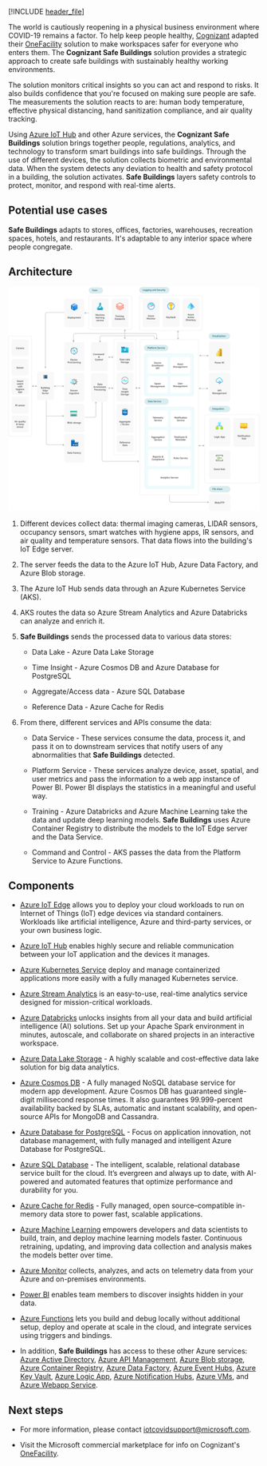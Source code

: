 [!INCLUDE [header_file](../../../includes/sol-idea-header.md)]

The world is cautiously reopening in a physical business environment where COVID-19 remains a factor. To help keep people healthy, [Cognizant](https://www.cognizant.com/) adapted their [OneFacility](https://azuremarketplace.microsoft.com/en-us/marketplace/consulting-services/cognizant.one_facility) solution to make workspaces safer for everyone who enters them. The **Cognizant Safe Buildings** solution provides a strategic approach to create safe buildings with sustainably healthy working environments.

The solution monitors critical insights so you can act and respond to risks. It also builds confidence that you're focused on making sure people are safe. The measurements the solution reacts to are: human body temperature, effective physical distancing, hand sanitization compliance, and air quality tracking.

Using [Azure IoT Hub](https://azure.microsoft.com/services/iot-hub/) and other Azure services, the **Cognizant Safe Buildings** solution brings together people, regulations, analytics, and technology to transform smart buildings into safe buildings. Through the use of different devices, the solution collects biometric and environmental data. When the system detects any deviation to health and safety protocol in a building, the solution activates. **Safe Buildings** layers safety controls to protect, monitor, and respond with real-time alerts.

## Potential use cases

**Safe Buildings** adapts to stores, offices, factories, warehouses, recreation spaces, hotels, and restaurants. It's adaptable to any interior space where people congregate.

## Architecture

![Diagram that shows an overview of the organization of a Safe Building as described in this article.](../media/safe-building-arch-design.svg)

1. Different devices collect data: thermal imaging cameras, LIDAR sensors, occupancy sensors, smart watches with hygiene apps, IR sensors, and air quality and temperature sensors. That data flows into the building's IoT Edge server.

1. The server feeds the data to the Azure IoT Hub, Azure Data Factory, and Azure Blob storage.

1. The Azure IoT Hub sends data through an Azure Kubernetes Service (AKS).

1. AKS routes the data so Azure Stream Analytics and Azure Databricks can analyze and enrich it.

1. **Safe Buildings** sends the processed data to various data stores:
 
    * Data Lake - Azure Data Lake Storage

    * Time Insight - Azure Cosmos DB and Azure Database for PostgreSQL

    * Aggregate/Access data - Azure SQL Database

    * Reference Data - Azure Cache for Redis

6. From there, different services and APIs consume the data:

    * Data Service - These services consume the data, process it, and pass it on to downstream services that notify users of any abnormalities that **Safe Buildings** detected.

    * Platform Service - These services analyze device, asset, spatial, and user metrics and pass the information to a web app instance of Power BI. Power BI displays the statistics in a meaningful and useful way.

    * Training - Azure Databricks and Azure Machine Learning take the data and update deep learning models. **Safe Buildings** uses Azure Container Registry to distribute the models to the IoT Edge server and the Data Service.

    * Command and Control - AKS passes the data from the Platform Service to Azure Functions.

## Components

* [Azure IoT Edge](https://azure.microsoft.com/services/iot-edge/) allows you to deploy your cloud workloads to run on Internet of Things (IoT) edge devices via standard containers. Workloads like artificial intelligence, Azure and third-party services, or your own business logic.

* [Azure IoT Hub](https://azure.microsoft.com/services/iot-hub/) enables highly secure and reliable communication between your IoT application and the devices it manages.

* [Azure Kubernetes Service](https://azure.microsoft.com/services/kubernetes-service/) deploy and manage containerized applications more easily with a fully managed Kubernetes service.

* [Azure Stream Analytics](https://azure.microsoft.com/services/stream-analytics/) is an easy-to-use, real-time analytics service designed for mission-critical workloads.

* [Azure Databricks](https://azure.microsoft.com/services/databricks/) unlocks insights from all your data and build artificial intelligence (AI) solutions. Set up your Apache Spark environment in minutes, autoscale, and collaborate on shared projects in an interactive workspace.

* [Azure Data Lake Storage](https://azure.microsoft.com/services/storage/data-lake-storage/) - A highly scalable and cost-effective data lake solution for big data analytics.

* [Azure Cosmos DB](https://azure.microsoft.com/services/cosmos-db/) -  A fully managed NoSQL database service for modern app development. Azure Cosmos DB has guaranteed single-digit millisecond response times. It also guarantees 99.999-percent availability backed by SLAs, automatic and instant scalability, and open-source APIs for MongoDB and Cassandra.

* [Azure Database for PostgreSQL](https://azure.microsoft.com/services/postgresql/) - Focus on application innovation, not database management, with fully managed and intelligent Azure Database for PostgreSQL.

* [Azure SQL Database](https://azure.microsoft.com/services/sql-database/) - The intelligent, scalable, relational database service built for the cloud. It’s evergreen and always up to date, with AI-powered and automated features that optimize performance and durability for you.

* [Azure Cache for Redis](https://azure.microsoft.com/services/cache/) - Fully managed, open source–compatible in-memory data store to power fast, scalable applications.

* [Azure Machine Learning](https://azure.microsoft.com/services/machine-learning/) empowers developers and data scientists to build, train, and deploy machine learning models faster. Continuous retraining, updating, and improving data collection and analysis makes the models better over time.

* [Azure Monitor](https://azure.microsoft.com/services/monitor/) collects, analyzes, and acts on telemetry data from your Azure and on-premises environments.

* [Power BI](https://powerbi.microsoft.com/) enables team members to discover insights hidden in your data.

* [Azure Functions](https://azure.microsoft.com/services/functions/) lets you build and debug locally without additional setup, deploy and operate at scale in the cloud, and integrate services using triggers and bindings.

* In addition, **Safe Buildings** has access to these other Azure services: [Azure Active Directory](https://azure.microsoft.com/services/active-directory/), [Azure API Management](https://azure.microsoft.com/services/api-management/), [Azure Blob storage](https://azure.microsoft.com/services/storage/blobs/), [Azure Container Registry](https://azure.microsoft.com/services/container-registry/), [Azure Data Factory](https://azure.microsoft.com/services/data-factory/), [Azure Event Hubs](https://azure.microsoft.com/services/event-hubs/), [Azure Key Vault](https://azure.microsoft.com/services/key-vault/), [Azure Logic App](https://azure.microsoft.com/services/logic-apps/), [Azure Notification Hubs](https://azure.microsoft.com/services/notification-hubs/), [Azure VMs](https://azure.microsoft.com/services/virtual-machines/), and [Azure Webapp Service](https://azure.microsoft.com/services/app-service/web/).

## Next steps

* For more information, please contact [iotcovidsupport@microsoft.com](mailto:iotcovidsupport@microsoft.com).

* Visit the Microsoft commercial marketplace for info on Cognizant's [OneFacility](https://azuremarketplace.microsoft.com/en-us/marketplace/consulting-services/cognizant.one_facility).
